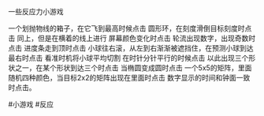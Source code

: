 一些反应力小游戏


一个划抛物线的箱子，在它飞到最高时候点击
圆形环，在刻度滑倒目标刻度时点击
同上，但是在横着的线上进行
屏幕颜色变化时点击
轮流出现数字，出现奇数时点击
进度条走到顶时点击
小球往右滚，从左到右渐渐被遮挡住，在预测小球到达最右时点击
看准时机将小球平均切割
在时针分针平行的时候点击
以此出现三个形状之一，在某个形状到达三个时点击
当椭圆变成圆时点击
一个5x5的矩阵，里面随机四种颜色，当目标2x2的矩阵出现在里面时点击
数字显示的时间和钟面一致时点击。

#小游戏 #反应